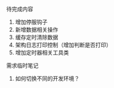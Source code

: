 待完成内容

1. 增加停服钩子
2. 新增数据相关操作
3. 缓存定时清除数据
4. 架构日志打印控制（增加判断是否打印）
5. 增加定时器相关工具类





需求临时笔记

1. 如何切换不同的开发环境？